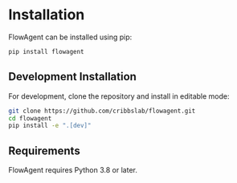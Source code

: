 # Installation

FlowAgent can be installed using pip:

```bash
pip install flowagent
```

## Development Installation

For development, clone the repository and install in editable mode:

```bash
git clone https://github.com/cribbslab/flowagent.git
cd flowagent
pip install -e ".[dev]"
```

## Requirements

FlowAgent requires Python 3.8 or later.
